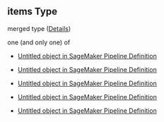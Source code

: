 ## items Type

merged type ([Details](pipeline-definition-definitions-conditionstep-properties-arguments-properties-ifsteps-items.md))

one (and only one) of

*   [Untitled object in SageMaker Pipeline Definition](pipeline-definition-definitions-trainingstep.md "check type definition")

*   [Untitled object in SageMaker Pipeline Definition](pipeline-definition-definitions-failstep.md "check type definition")

*   [Untitled object in SageMaker Pipeline Definition](pipeline-definition-definitions-processingstep.md "check type definition")

*   [Untitled object in SageMaker Pipeline Definition](pipeline-definition-definitions-transformstep.md "check type definition")

*   [Untitled object in SageMaker Pipeline Definition](pipeline-definition-definitions-registermodelstep.md "check type definition")
